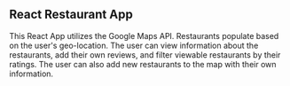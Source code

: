 
## React Restaurant App 

This React App utilizes the Google Maps API. Restaurants populate based on the user's geo-location. The user can view information about the restaurants, add their own reviews, and filter viewable restaurants by their ratings. The user can also add new restaurants to the map with their own information.



